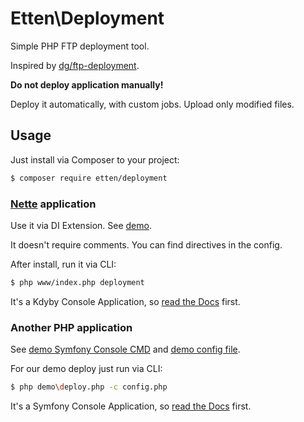 # Etten\Deployment

Simple PHP FTP deployment tool.

Inspired by [dg/ftp-deployment](https://github.com/dg/ftp-deployment).

**Do not deploy application manually!**

Deploy it automatically, with custom jobs. Upload only modified files.


## Usage

Just install via Composer to your project:

```bash
$ composer require etten/deployment
```

### [Nette](https://nette.org) application

Use it via DI Extension. See [demo](demo/nette.neon).

It doesn't require comments. You can find directives in the config.

After install, run it via CLI:

```bash
$ php www/index.php deployment
```

It's a Kdyby Console Application, so [read the Docs](https://github.com/Kdyby/Console/blob/master/docs/en/index.md) first.


### Another PHP application

See [demo Symfony Console CMD](demo/deploy.php) and [demo config file](demo/config.php).

For our demo deploy just run via CLI:

```bash
$ php demo\deploy.php -c config.php
```

It's a Symfony Console Application, so [read the Docs](http://symfony.com/doc/current/components/console/introduction.html) first.
